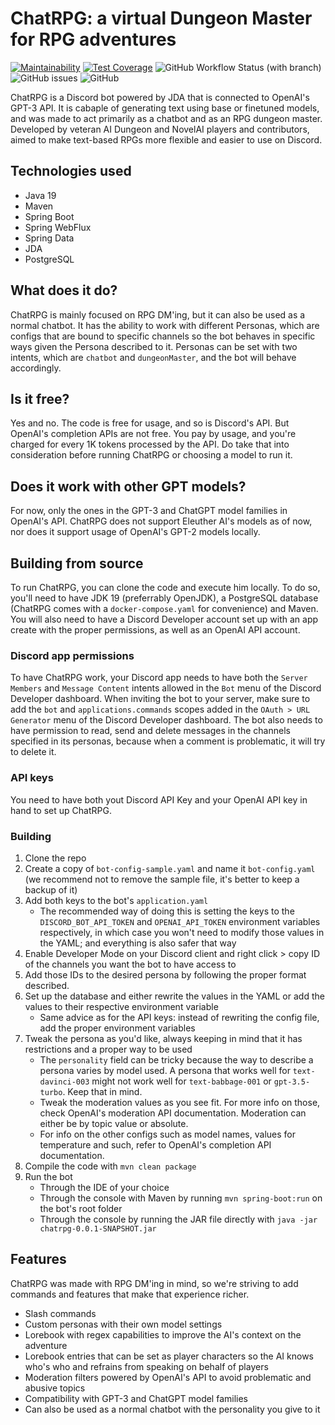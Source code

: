 # ChatRPG: a virtual Dungeon Master for RPG adventures
[![Maintainability](https://api.codeclimate.com/v1/badges/9c5b99e778dc1b68830a/maintainability)](https://codeclimate.com/github/thaalesalves/chatrpg/maintainability) [![Test Coverage](https://api.codeclimate.com/v1/badges/9c5b99e778dc1b68830a/test_coverage)](https://codeclimate.com/github/thaalesalves/chatrpg/test_coverage) ![GitHub Workflow Status (with branch)](https://img.shields.io/github/actions/workflow/status/thaalesalves/chatrpg/maven-workflow.yaml?branch=master) ![GitHub issues](https://img.shields.io/github/issues/thaalesalves/chatrpg) ![GitHub](https://img.shields.io/github/license/thaalesalves/chatrpg)

ChatRPG is a Discord bot powered by JDA that is connected to OpenAI's GPT-3 API. It is cabaple of generating text using base or finetuned models, and was made to act primarily as a chatbot and as an RPG dungeon master. Developed by veteran AI Dungeon and NovelAI players and contributors, aimed to make text-based RPGs more flexible and easier to use on Discord.

## Technologies used
* Java 19
* Maven
* Spring Boot
* Spring WebFlux
* Spring Data
* JDA
* PostgreSQL

## What does it do?
ChatRPG is mainly focused on RPG DM'ing, but it can also be used as a normal chatbot. It has the ability to work with different Personas, which are configs that are bound to specific channels so the bot behaves in specific ways given the Persona described to it. Personas can be set with two intents, which are `chatbot` and `dungeonMaster`, and the bot will behave accordingly.

## Is it free?
Yes and no. The code is free for usage, and so is Discord's API. But OpenAI's completion APIs are not free. You pay by usage, and you're charged for every 1K tokens processed by the API. Do take that into consideration before running ChatRPG or choosing a model to run it.

## Does it work with other GPT models?
For now, only the ones in the GPT-3 and ChatGPT model families in OpenAI's API. ChatRPG does not support Eleuther AI's models as of now, nor does it support usage of OpenAI's GPT-2 models locally.

## Building from source
To run ChatRPG, you can clone the code and execute him locally. To do so, you'll need to have JDK 19 (preferrably OpenJDK), a PostgreSQL database (ChatRPG comes with a `docker-compose.yaml` for convenience) and Maven. You will also need to have a Discord Developer account set up with an app create with the proper permissions, as well as an OpenAI API account.

### Discord app permissions
To have ChatRPG work, your Discord app needs to have both the `Server Members` and `Message Content` intents allowed in the `Bot` menu of the Discord Developer dashboard. When inviting the bot to your server, make sure to add the `bot` and `applications.commands` scopes added in the `OAuth > URL Generator` menu of the Discord Developer dashboard. The bot also needs to have permission to read, send and delete messages in the channels specified in its personas, because when a comment is problematic, it will try to delete it.

### API keys
You need to have both yout Discord API Key and your OpenAI API key in hand to set up ChatRPG.

### Building
1. Clone the repo
2. Create a copy of `bot-config-sample.yaml` and name it `bot-config.yaml` (we recommend not to remove the sample file, it's better to keep a backup of it)
3. Add both keys to the bot's `application.yaml`
    - The recommended way of doing this is setting the keys to the `DISCORD_BOT_API_TOKEN` and `OPENAI_API_TOKEN` environment variables respectively, in which case you won't need to modify those values in the YAML; and everything is also safer that way
4. Enable Developer Mode on your Discord client and right click > copy ID of the channels you want the bot to have access to
5. Add those IDs to the desired persona by following the proper format described.
6. Set up the database and either rewrite the values in the YAML or add the values to their respective environment variable
    - Same advice as for the API keys: instead of rewriting the config file, add the proper environment variables
7. Tweak the persona as you'd like, always keeping in mind that it has restrictions and a proper way to be used
    - The `personality` field can be tricky because the way to describe a persona varies by model used. A persona that works well for `text-davinci-003` might not work well for `text-babbage-001` or `gpt-3.5-turbo`. Keep that in mind.
    - Tweak the moderation values as you see fit. For more info on those, check OpenAI's moderation API documentation. Moderation can either be by topic value or absolute.
    - For info on the other configs such as model names, values for temperature and such, refer to OpenAI's completion API documentation.
8. Compile the code with `mvn clean package`
9. Run the bot
    - Through the IDE of your choice
    - Through the console with Maven by running `mvn spring-boot:run` on the bot's root folder
    - Through the console by running the JAR file directly with `java -jar chatrpg-0.0.1-SNAPSHOT.jar`

## Features
ChatRPG was made with RPG DM'ing in mind, so we're striving to add commands and features that make that experience richer.

* Slash commands
* Custom personas with their own model settings
* Lorebook with regex capabilities to improve the AI's context on the adventure
* Lorebook entries that can be set as player characters so the AI knows who's who and refrains from speaking on behalf of players
* Moderation filters powered by OpenAI's API to avoid problematic and abusive topics
* Compatibility with GPT-3 and ChatGPT model families
* Can also be used as a normal chatbot with the personality you give to it
